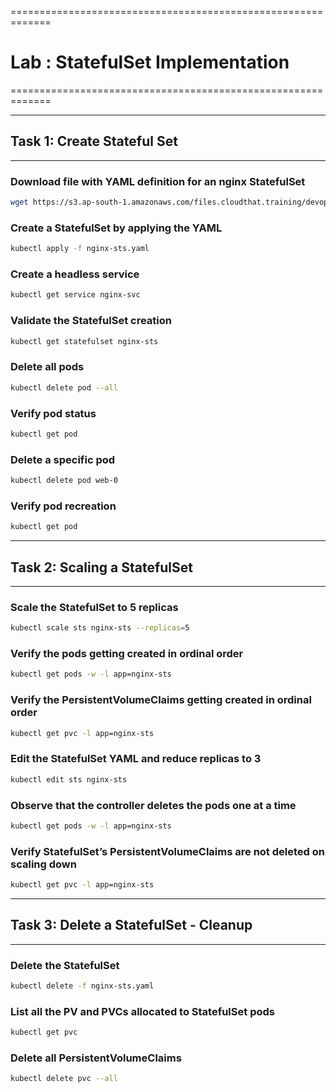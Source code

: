 =============================================================
# Lab : StatefulSet Implementation
=============================================================

----------------------------------------------------------------------
## Task 1: Create Stateful Set
----------------------------------------------------------------------

### Download file with YAML definition for an nginx StatefulSet
```sh
wget https://s3.ap-south-1.amazonaws.com/files.cloudthat.training/devops/kubernetes-essentials/nginx-sts.yaml
```

### Create a StatefulSet by applying the YAML
```sh
kubectl apply -f nginx-sts.yaml
```

### Create a headless service
```sh
kubectl get service nginx-svc
```

### Validate the StatefulSet creation
```sh
kubectl get statefulset nginx-sts
```

### Delete all pods
```sh
kubectl delete pod --all
```

### Verify pod status
```sh
kubectl get pod
```

### Delete a specific pod
```sh
kubectl delete pod web-0
```

### Verify pod recreation
```sh
kubectl get pod
```

----------------------------------------------------------------------------
## Task 2: Scaling a StatefulSet
----------------------------------------------------------------------------

### Scale the StatefulSet to 5 replicas
```sh
kubectl scale sts nginx-sts --replicas=5
```

### Verify the pods getting created in ordinal order
```sh
kubectl get pods -w -l app=nginx-sts
```

### Verify the PersistentVolumeClaims getting created in ordinal order
```sh
kubectl get pvc -l app=nginx-sts
```

### Edit the StatefulSet YAML and reduce replicas to 3
```sh
kubectl edit sts nginx-sts
```

### Observe that the controller deletes the pods one at a time
```sh
kubectl get pods -w -l app=nginx-sts
```

### Verify StatefulSet’s PersistentVolumeClaims are not deleted on scaling down
```sh
kubectl get pvc -l app=nginx-sts
```

-------------------------------------------------------------------------------
## Task 3: Delete a StatefulSet - Cleanup
--------------------------------------------------------------------------------

### Delete the StatefulSet
```sh
kubectl delete -f nginx-sts.yaml
```

### List all the PV and PVCs allocated to StatefulSet pods
```sh
kubectl get pvc
```

### Delete all PersistentVolumeClaims
```sh
kubectl delete pvc --all
